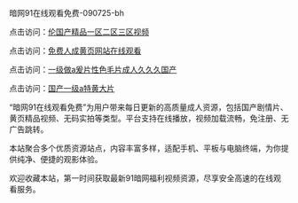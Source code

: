 暗网91在线观看免费-090725-bh

点击访问：<a href="https://heiliaoe8ajia.pages.dev">伦国产精品一区二区三区视频</a>

点击访问：<a href="https://heiliaoxqkkct.pages.dev">免费人成黄页网站在线观看</a>

点击访问：<a href="https://heiliaoxwd5i8.pages.dev">一级做a爰片性色毛片成人久久久国产</a>

点击访问：<a href="https://heiliaowt0d7p.pages.dev">国产一级a特黄大片</a>

“暗网91在线观看免费”为用户带来每日更新的高质量成人资源，包括国产剧情片、黄页精品视频、无码实拍等类型。平台支持在线播放，视频加载流畅，免注册、无广告跳转。

本站聚合多个优质资源站点，内容丰富多样，适配手机、平板与电脑终端，为你提供纯净、便捷的观影体验。

欢迎收藏本站，第一时间获取最新91暗网福利视频资源，尽享安全高速的在线观看服务。

<span style="display:none;">[Canonical link](https://github.com/dungchet20250709/viv4 ）</span>
